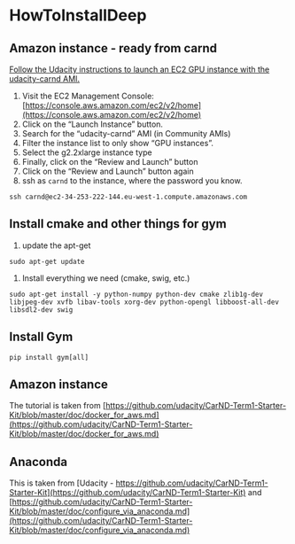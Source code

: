 # HowToInstallDeep

## Amazon instance - ready from carnd
[Follow the Udacity instructions to launch an EC2 GPU instance with the udacity-carnd AMI.](https://classroom.udacity.com/nanodegrees/nd013/parts/fbf77062-5703-404e-b60c-95b78b2f3f9e/modules/6df7ae49-c61c-4bb2-a23e-6527e69209ec/lessons/614d4728-0fad-4c9d-a6c3-23227aef8f66/concepts/f6fccba8-0009-4d05-9356-fae428b6efb4)

1. Visit the EC2 Management Console: [https://console.aws.amazon.com/ec2/v2/home](https://console.aws.amazon.com/ec2/v2/home)
1. Click on the “Launch Instance” button.
1. Search for the “udacity-carnd” AMI (in Community AMIs)
1. Filter the instance list to only show “GPU instances”.
1. Select the g2.2xlarge instance type
1. Finally, click on the “Review and Launch” button
1. Click on the “Review and Launch” button again
1. ssh as `carnd` to the instance, where the password you know.
```
ssh carnd@ec2-34-253-222-144.eu-west-1.compute.amazonaws.com
```

## Install cmake and other things for gym
1. update the apt-get
```
sudo apt-get update
```

1. Install everything we need (cmake, swig, etc.)
```
sudo apt-get install -y python-numpy python-dev cmake zlib1g-dev libjpeg-dev xvfb libav-tools xorg-dev python-opengl libboost-all-dev libsdl2-dev swig
```
## Install Gym
```
pip install gym[all]
```




## Amazon instance
The tutorial is taken from [https://github.com/udacity/CarND-Term1-Starter-Kit/blob/master/doc/docker_for_aws.md](https://github.com/udacity/CarND-Term1-Starter-Kit/blob/master/doc/docker_for_aws.md)

## Anaconda
This is taken from [Udacity - https://github.com/udacity/CarND-Term1-Starter-Kit](https://github.com/udacity/CarND-Term1-Starter-Kit)
and [https://github.com/udacity/CarND-Term1-Starter-Kit/blob/master/doc/configure_via_anaconda.md](https://github.com/udacity/CarND-Term1-Starter-Kit/blob/master/doc/configure_via_anaconda.md)
```

```
